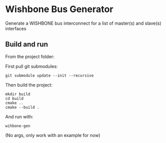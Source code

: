 # Wishbone Bus Generator

Generate a WISHBONE bus interconnect for a list of master(s) and slave(s) interfaces

## Build and run

From the project folder: 

First pull git submodules:

```
git submodule update --init --recursive
```

Then build the project:

```
mkdir build
cd build
cmake ..
cmake --build .
```

And run with:

```
wihbone-gen
```

(No args, only work with an example for now)